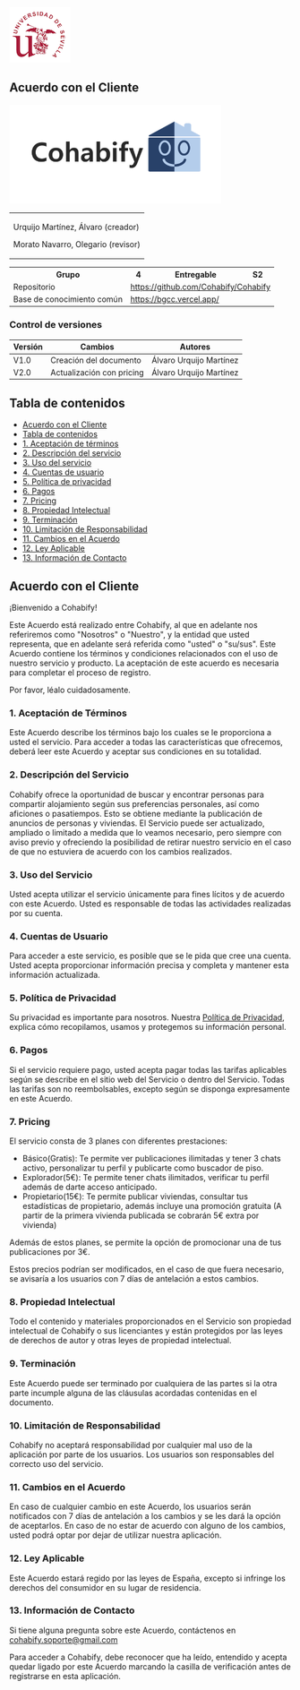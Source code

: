 ![US Logo](images/logo_us.png)

Acuerdo con el Cliente
---


![Cohabify](images/Cohabify.png)

<table>
    <tbody>
        <tr>
            <td rowspan=2><p></p> Urquijo Martínez, Álvaro (creador)<p></p><p></p> Morato Navarro, Olegario (revisor)<p></p>
            </td>
        </tr>
    </tbody>
</table>

<table>
  <tr>
    <th>Grupo</th>
    <th>4</th>
    <th>Entregable</th>
    <th>S2</th>
  </tr>
  <tr>
    <td>Repositorio</td>
    <td colspan="3"><a href="https://github.com/Cohabify/Cohabify">https://github.com/Cohabify/Cohabify</a></td>
  </tr>
  <tr>
    <td>Base de conocimiento común</td>
    <td colspan="3"><a href="https://bgcc.vercel.app/">https://bgcc.vercel.app/</a></td>
  </tr>
</table>

### Control de versiones

| Versión | Cambios | Autores |
| --- | --- | --- |
| V1.0 | Creación del documento | Álvaro Urquijo Martínez |
|V2.0 | Actualización con pricing | Álvaro Urquijo Martínez |

## Tabla de contenidos
- [Acuerdo con el Cliente](#acuerdo-con-el-cliente)
- [Tabla de contenidos](#tabla-de-contenidos)
- [1. Aceptación de términos](#1-aceptación-de-términos)
- [2. Descripción del servicio](#2-descripción-del-servicio)
- [3. Uso del servicio](#3-uso-del-servicio)
- [4. Cuentas de usuario](#4-cuentas-de-usuario)
- [5. Política de privacidad](#5-política-de-privacidad)
- [6. Pagos](#6-pagos)
- [7. Pricing](#7-pricing)
- [8. Propiedad Intelectual](#8-propiedad-intelectual)
- [9.  Terminación](#9-terminación)
- [10. Limitación de Responsabilidad](#10-limitación-de-responsabilidad)
- [11. Cambios en el Acuerdo](#11-cambios-en-el-acuerdo)
- [12. Ley Aplicable](#12-ley-aplicable)
- [13. Información de Contacto](#13-información-de-contacto)


## Acuerdo con el Cliente
¡Bienvenido a Cohabify!

Este Acuerdo está realizado entre Cohabify, al que en adelante nos referiremos como "Nosotros" o "Nuestro", y la entidad que usted representa, que en adelante será referida como "usted" o "su/sus". Este Acuerdo contiene los términos y condiciones relacionados con el uso de nuestro servicio y producto. La aceptación de este acuerdo es necesaria para completar el proceso de registro.

Por favor, léalo cuidadosamente.

### 1. Aceptación de Términos
Este Acuerdo describe los términos bajo los cuales se le proporciona a usted el servicio.
Para acceder a todas las características que ofrecemos, deberá leer este Acuerdo y aceptar sus condiciones en su totalidad.

### 2. Descripción del Servicio
Cohabify ofrece la oportunidad de buscar y encontrar personas para compartir alojamiento según sus preferencias personales, así como aficiones o pasatiempos. Esto se obtiene mediante la publicación de anuncios de personas y viviendas.
 El Servicio puede ser actualizado, ampliado o limitado a medida que lo veamos necesario, pero siempre con aviso previo y ofreciendo la posibilidad de retirar nuestro servicio en el caso de que no estuviera de acuerdo con los cambios realizados.

### 3. Uso del Servicio
Usted acepta utilizar el servicio únicamente para fines lícitos y de acuerdo con este Acuerdo.
Usted es responsable de todas las actividades realizadas por su cuenta.

### 4. Cuentas de Usuario
Para acceder a este servicio, es posible que se le pida que cree una cuenta. Usted acepta proporcionar información precisa y completa y mantener esta información actualizada.

### 5. Política de Privacidad
Su privacidad es importante para nosotros. Nuestra [Política de Privacidad](https://github.com/Cohabify/CohabifyDocumentation/blob/S2/S2_markdown/4_Privacy_Policy.md), explica cómo recopilamos, usamos y protegemos su información personal.

### 6. Pagos
Si el servicio requiere pago, usted acepta pagar todas las tarifas aplicables según se describe en el sitio web del Servicio o dentro del Servicio. Todas las tarifas son no reembolsables, excepto según se disponga expresamente en este Acuerdo.

### 7. Pricing
El servicio consta de 3 planes con diferentes prestaciones:
  - Básico(Gratis): Te permite ver publicaciones ilimitadas y tener 3 chats activo, personalizar tu perfil y publicarte como buscador de piso.
  - Explorador(5€): Te permite tener chats ilimitados, verificar tu perfil además de darte acceso anticipado.
  - Propietario(15€): Te permite publicar viviendas, consultar tus estadísticas de propietario, además incluye una promoción gratuita (A partir de la primera vivienda publicada se cobrarán 5€ extra por vivienda)

Además de estos planes, se permite la opción de promocionar una de tus publicaciones por 3€.

Estos precios podrían ser modificados, en el caso de que fuera necesario, se avisaría a los usuarios con 7 días de antelación a estos cambios.

### 8. Propiedad Intelectual
Todo el contenido y materiales proporcionados en el Servicio son propiedad intelectual de Cohabify o sus licenciantes y están protegidos por las leyes de derechos de autor y otras leyes de propiedad intelectual.

### 9. Terminación
Este Acuerdo puede ser terminado por cualquiera de las partes si la otra parte incumple alguna de las cláusulas acordadas contenidas en el documento.

### 10. Limitación de Responsabilidad
Cohabify no aceptará responsabilidad por cualquier mal uso de la aplicación por parte de los usuarios. Los usuarios son responsables del correcto uso del servicio.

### 11. Cambios en el Acuerdo
En caso de cualquier cambio en este Acuerdo, los usuarios serán notificados con 7 días de antelación a los cambios y se les dará la opción de aceptarlos. En caso de no estar de acuerdo con alguno de los cambios, usted podrá optar por dejar de utilizar nuestra aplicación.

### 12. Ley Aplicable
Este Acuerdo estará regido por las leyes de España, excepto si infringe los derechos del consumidor en su lugar de residencia.

### 13. Información de Contacto
Si tiene alguna pregunta sobre este Acuerdo, contáctenos en cohabify.soporte@gmail.com

Para acceder a Cohabify, debe reconocer que ha leído, entendido y acepta quedar ligado por este Acuerdo marcando la casilla de verificación antes de registrarse en esta aplicación.
